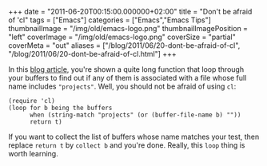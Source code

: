 +++
date = "2011-06-20T00:15:00.000000+02:00"
title = "Don't be afraid of 'cl"
tags = ["Emacs"]
categories = ["Emacs","Emacs Tips"]
thumbnailImage = "/img/old/emacs-logo.png"
thumbnailImagePosition = "left"
coverImage = "/img/old/emacs-logo.png"
coverSize = "partial"
coverMeta = "out"
aliases = ["/blog/2011/06/20-dont-be-afraid-of-cl",
           "/blog/2011/06/20-dont-be-afraid-of-cl.html"]
+++

In this 
[blog article](http://tsengf.blogspot.com/2011/06/confirm-to-quit-when-editing-files-from.html), you're shown a quite long function that loop through
your buffers to find out if any of them is associated with a file whose full
name includes 
`"projects"`.  Well, you should not be afraid of using 
`cl`:

~~~
(require 'cl)
(loop for b being the buffers
      when (string-match "projects" (or (buffer-file-name b) ""))
      return t)
~~~


If you want to collect the list of buffers whose name matches your test,
then replace 
`return t` by 
`collect b` and you're done.  Really, this 
`loop` thing
is worth learning.

